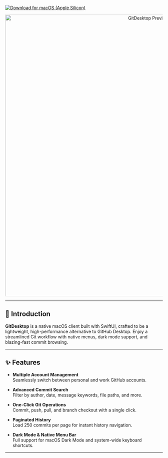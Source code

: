 [![Download for macOS (Apple Silicon)](https://img.shields.io/badge/Download%20Apple%20Silicon-0.7.0-007AFF?style=for-the-badge&logo=apple&logoColor=white)](https://github.com/kics223w1/GitDesktop/releases/download/v0.7.0/GitDesktop.dmg)

<p align="center">
  <picture>
    <source srcset="https://github.com/user-attachments/assets/d905a242-7cd1-4569-a871-bd5c49264f86" media="(prefers-color-scheme: dark)" />
    <img src="https://github.com/user-attachments/assets/d905a242-7cd1-4569-a871-bd5c49264f86" alt="GitDesktop Preview" width="900" />
  </picture>
</p>

---

## 🚀 Introduction

**GitDesktop** is a native macOS client built with SwiftUI, crafted to be a lightweight, high-performance alternative to GitHub Desktop. Enjoy a streamlined Git workflow with native menus, dark mode support, and blazing-fast commit browsing.

---

## ✨ Features

- **Multiple Account Management**  
  Seamlessly switch between personal and work GitHub accounts.

- **Advanced Commit Search**  
  Filter by author, date, message keywords, file paths, and more.

- **One-Click Git Operations**  
  Commit, push, pull, and branch checkout with a single click.

- **Paginated History**  
  Load 250 commits per page for instant history navigation.

- **Dark Mode & Native Menu Bar**  
  Full support for macOS Dark Mode and system-wide keyboard shortcuts.

---


